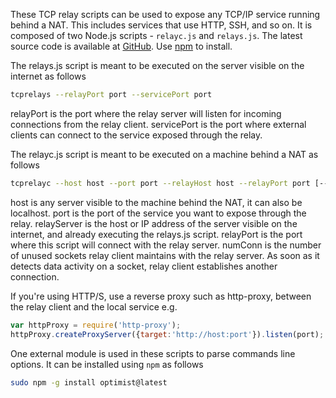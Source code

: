 These TCP relay scripts can be used to expose any TCP/IP service running behind a NAT. This includes services that use HTTP, SSH, and so on. It is composed of two Node.js scripts - <code>relayc.js</code> and <code>relays.js</code>. The latest source code is available at <a href="https://github.com/tewarid/node-tcp-relay">GitHub</a>. Use <a href="https://www.npmjs.com/package/node-tcp-relay">npm</a> to install.

The relays.js script is meant to be executed on the server visible on the internet as follows
```bash
tcprelays --relayPort port --servicePort port
```

relayPort is the port where the relay server will listen for incoming connections from the relay client. servicePort is the port where external clients can connect to the service exposed through the relay.

The relayc.js script is meant to be executed on a machine behind a NAT as follows
```bash
tcprelayc --host host --port port --relayHost host --relayPort port [--numConn count]
```

host is any server visible to the machine behind the NAT, it can also be localhost. port is the port of the service you want to expose through the relay. relayServer is the host or IP address of the server visible on the internet, and already executing the relays.js script. relayPort is the port where this script will connect with the relay server. numConn is the number of unused sockets relay client maintains with the relay server. As soon as it detects data activity on a socket, relay client establishes another connection.

If you're using HTTP/S, use a reverse proxy such as http-proxy, between the relay client and the local service e.g.
```javascript
var httpProxy = require('http-proxy');
httpProxy.createProxyServer({target:'http://host:port'}).listen(port);
```

One external module is used in these scripts to parse commands line options. It can be installed using <code>npm</code> as follows
```bash
sudo npm -g install optimist@latest
```
